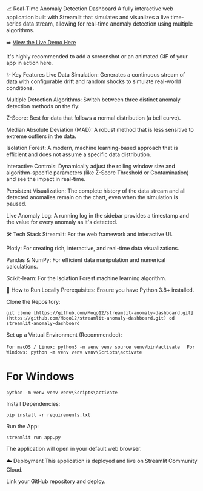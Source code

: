 📈 Real-Time Anomaly Detection Dashboard
A fully interactive web application built with Streamlit that simulates and visualizes a live time-series data stream, allowing for real-time anomaly detection using multiple algorithms.

➡️ [View the Live Demo Here](https://app-anomaly-dashboard-yxhdp6vafbuveg5rucbtrh.streamlit.app/)

It's highly recommended to add a screenshot or an animated GIF of your app in action here.

✨ Key Features
Live Data Simulation: Generates a continuous stream of data with configurable drift and random shocks to simulate real-world conditions.

Multiple Detection Algorithms: Switch between three distinct anomaly detection methods on the fly:

Z-Score: Best for data that follows a normal distribution (a bell curve).

Median Absolute Deviation (MAD): A robust method that is less sensitive to extreme outliers in the data.

Isolation Forest: A modern, machine learning-based approach that is efficient and does not assume a specific data distribution.

Interactive Controls: Dynamically adjust the rolling window size and algorithm-specific parameters (like Z-Score Threshold or Contamination) and see the impact in real-time.

Persistent Visualization: The complete history of the data stream and all detected anomalies remain on the chart, even when the simulation is paused.

Live Anomaly Log: A running log in the sidebar provides a timestamp and the value for every anomaly as it's detected.

🛠️ Tech Stack
Streamlit: For the web framework and interactive UI.

Plotly: For creating rich, interactive, and real-time data visualizations.

Pandas & NumPy: For efficient data manipulation and numerical calculations.

Scikit-learn: For the Isolation Forest machine learning algorithm.

🚀 How to Run Locally
Prerequisites: Ensure you have Python 3.8+ installed.

Clone the Repository:

``git clone [https://github.com/Moqo12/streamlit-anomaly-dashboard.git](https://github.com/Moqo12/streamlit-anomaly-dashboard.git)
cd streamlit-anomaly-dashboard``

Set up a Virtual Environment (Recommended):

`` For macOS / Linux:
python3 -m venv venv
source venv/bin/activate 
``
``
For Windows:
python -m venv venv
venv\Scripts\activate``



# For Windows
`` python -m venv venv
venv\Scripts\activate ``

Install Dependencies:

`` pip install -r requirements.txt ``

Run the App:

``streamlit run app.py``

The application will open in your default web browser.

☁️ Deployment
This application is deployed and live on Streamlit Community Cloud.

Link your GitHub repository and deploy.
